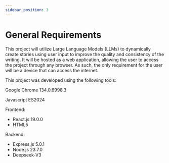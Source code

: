 ```yaml
---
sidebar_position: 3
---
```


# General Requirements

This project will utilize Large Language Models (LLMs) to dynamically create stories using user input to improve the quality and consistency of the writing. It will be hosted as a web application, allowing the user to access the project through any browser. As such, the only requirement for the user will be a device that can access the internet.

This project was developed using the following tools:

Google Chrome 134.0.6998.3

Javascript ES2024

Frontend: 
  - React.js 19.0.0
  - HTML5

Backend: 
  - Express.js 5.0.1
  - Node.js 23.7.0
  - Deepseek-V3
